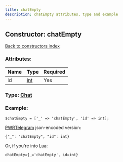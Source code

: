 ```yaml
---
title: chatEmpty
description: chatEmpty attributes, type and example
---
```

## Constructor: chatEmpty  
[Back to constructors index](index.md)



### Attributes:

| Name     |    Type       | Required |
|----------|---------------|----------|
|id|[int](../types/int.md) | Yes|



### Type: [Chat](../types/Chat.md)


### Example:

```
$chatEmpty = ['_' => 'chatEmpty', 'id' => int];
```  

[PWRTelegram](https://pwrtelegram.xyz) json-encoded version:

```
{"_": "chatEmpty", "id": int}
```


Or, if you're into Lua:  


```
chatEmpty={_='chatEmpty', id=int}

```


